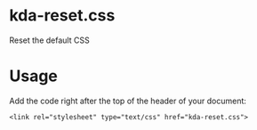 kda-reset.css
=========

Reset the default CSS

Usage
========

Add the code right after the top of the header of your document:

`<link rel="stylesheet" type="text/css" href="kda-reset.css">`
